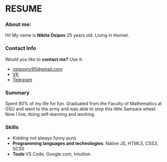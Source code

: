# RESUME

### About me:
Hi! My name is **Nikita Osipov** 
25 years old.
Living in Homiel.

### Contact Info 
Would you like to **contact me?** Use it:
* osipovnv95@gmail.com
* [VK](https://vk.com/osipovnv)
* [Telegram](https://t.me/CmrdCat)

### Summary 
Spent 80% of my life for fun. Graduated from the Faculty of Mathematics at GSU and went to the army and was able to stop this little Samsara wheel.
Now I live, doing self-learning and working. 

### Skills 
* Kidding not always funny puns
* **Programming languages and technologies**: Native JS, HTML5, CSS3, SCSS
* **Tools**:VS Code, Google.com, Intuition
